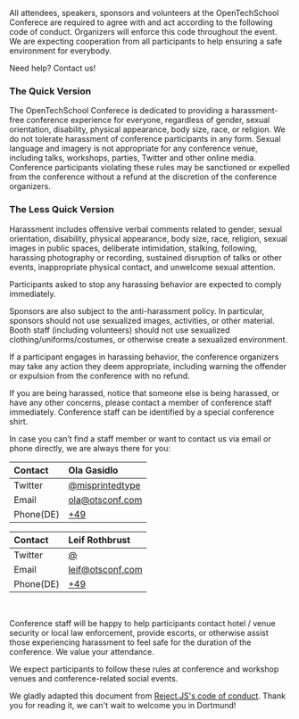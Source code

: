 All attendees, speakers, sponsors and volunteers at the OpenTechSchool Conferece are required to agree with and act according to the following code of conduct. Organizers will enforce this code throughout the event. We are expecting cooperation from all participants to help ensuring a safe environment for everybody.

Need help? Contact us!

### The Quick Version

The OpenTechSchool Conferece is dedicated to providing a harassment-free conference experience for everyone, regardless of gender, sexual orientation, disability, physical appearance, body size, race, or religion. We do not tolerate harassment of conference participants in any form. Sexual language and imagery is not appropriate for any conference venue, including talks, workshops, parties, Twitter and other online media. Conference participants violating these rules may be sanctioned or expelled from the conference without a refund at the discretion of the conference organizers.

### The Less Quick Version

Harassment includes offensive verbal comments related to gender, sexual orientation, disability, physical appearance, body size, race, religion, sexual images in public spaces, deliberate intimidation, stalking, following, harassing photography or recording, sustained disruption of talks or other events, inappropriate physical contact, and unwelcome sexual attention.

Participants asked to stop any harassing behavior are expected to comply immediately.

Sponsors are also subject to the anti-harassment policy. In particular, sponsors should not use sexualized images, activities, or other material. Booth staff (including volunteers) should not use sexualized clothing/uniforms/costumes, or otherwise create a sexualized environment.

If a participant engages in harassing behavior, the conference organizers may take any action they deem appropriate, including warning the offender or expulsion from the conference with no refund.

If you are being harassed, notice that someone else is being harassed, or have any other concerns, please contact a member of conference staff immediately. Conference staff can be identified by a special conference shirt.

In case you can’t find a staff member or want to contact us via email or phone directly, we are always there for you:

| Contact   | Ola Gasidlo |
| :-------- | :- |
| Twitter   | [@misprintedtype](https://twitter.com/misprintedtype)|
| Email     | [ola@otsconf.com](mailto:ola@otsconf.com)|
| Phone(DE) | [+49](tel:0049)|

| Contact   | Leif Rothbrust |
| :-------- | :- |
| Twitter   | [@](https://twitter.com/)|
| Email     | [leif@otsconf.com](mailto:leif@otsconf.com)|
| Phone(DE) | [+49](tel:0049)|

<br>

Conference staff will be happy to help participants contact hotel / venue security or local law enforcement, provide escorts, or otherwise assist those experiencing harassment to feel safe for the duration of the conference. We value your attendance.

We expect participants to follow these rules at conference and workshop venues and conference-related social events.

We gladly adapted this document from [Reject.JS's code of conduct](http://rejectjs.org/code-of-conduct/). Thank you for reading it, we can't wait to welcome you in Dortmund!

